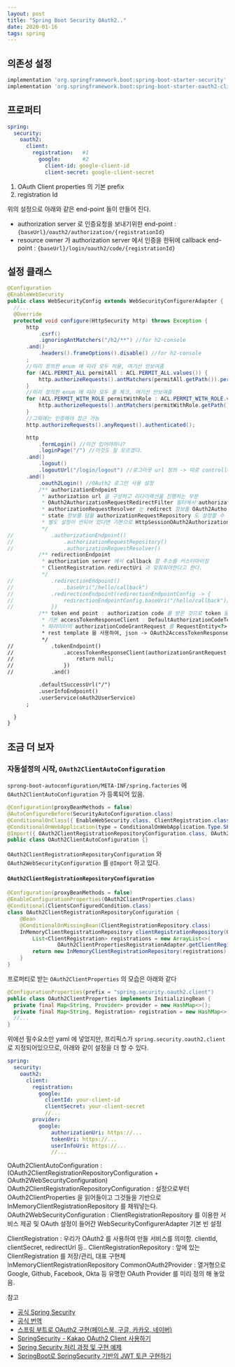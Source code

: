 ```yaml
---
layout: post
title: "Spring Boot Security OAuth2.."
date: 2020-01-16
tags: spring
---
```


## 의존성 설정

``` groovy
implementation 'org.springframework.boot:spring-boot-starter-security'
implementation 'org.springframework.boot:spring-boot-starter-oauth2-client'
```
## 프로퍼티

``` yaml
spring:
  security:
    oauth2:
      client:
        registration:   #1
          google:       #2
            client-id: google-client-id
            client-secret: google-client-secret
```
1. OAuth Client properties 의 기본 prefix
2. registration Id

위의 설정으로 아래와 같은 end-point 들이 만들어 진다.
* authorization server 로 인증요청을 보내기위한 end-point : `{baseUrl}/oauth2/authorization/{registrationId}`
* resource owner 가 authorization server 에서 인증을 한뒤에 callback end-point : `{baseUrl}/login/oauth2/code/{registrationId}`

## 설정 클래스

``` java
@Configuration
@EnableWebSecurity
public class WebSecurityConfig extends WebSecurityConfigurerAdapter {
  //...
  @Override
  protected void configure(HttpSecurity http) throws Exception {
      http
          .csrf()
          .ignoringAntMatchers("/h2/**") //for h2-console
      .and()
          .headers().frameOptions().disable() //for h2-console
      ;
      //미리 정의한 enum 에 따라 모두 허용, 여기선 안보여줌
      for (ACL.PERMIT_ALL permitAll : ACL.PERMIT_ALL.values()) {
          http.authorizeRequests().antMatchers(permitAll.getPath()).permitAll();
      }
      //미리 정의한 enum 에 따라 모두 롤 체크, 여기선 안보여줌
      for (ACL.PERMIT_WITH_ROLE permitWithRole : ACL.PERMIT_WITH_ROLE.values()) {
          http.authorizeRequests().antMatchers(permitWithRole.getPath()).hasRole(permitWithRole.getRole().getRoleForCheck());
      }
      //그외에는 인증해야 접근 가능
      http.authorizeRequests().anyRequest().authenticated();

      http
          .formLogin() //이건 있어야하나?
          .loginPage("/") //이것도 잘 모르겠다.
      .and()
          .logout()
          .logoutUrl("/login/logout") //로그아웃 url 정의 -> 따로 controller 에서 처리한다. SecurityContext.clear(), session.invalidate()
      .and()
          .oauth2Login() //OAuth2 로그인 사용 설정
          /** authorizationEndpoint
           * authorization url 을 구성하고 리다이렉션을 진행하는 부분
           * OAuth2AuthorizationRequestRedirectFilter 필터에서 authorizationRequestResolver(DefaultOAuth2AuthorizationRequestResolver) 를 사용하여 redirect
           * authorizationRequestResolver 는 redirect 정보를 OAuth2AuthorizationRequest 에 구성하여 return
           * state 정보를 담을 authorizationRequestRepository 도 설정할 수 있는데,
           * 별도 설정이 안되어 있다면 기본으로 HttpSessionOAuth2AuthorizationRequestRepository 가 설정이 됨
           */
//            .authorizationEndpoint()
//                .authorizationRequestRepository()
//                .authorizationRequestResolver()
          /** redirectionEndpoint
           * authorization server 에서 callback 할 주소를 커스터마이징
           * ClientRegistration.redirectUri 과 맞춰줘야한다고 한다.
           */
//            .redirectionEndpoint()
//                .baseUri("/hello/callback")
//            .redirectionEndpoint(redirectionEndpointConfig -> {
//                redirectionEndpointConfig.baseUri("/hello/callback");
//            })
          /** token end point : authorization code 를 받은 것으로 token 을 교환
           * 기본 accessTokenResponseClient : DefaultAuthorizationCodeTokenResponseClient
           * 파라미터의 authorizationCodeGrantRequest 를 RequestEntity<?> request 로 변환시켜주는 Convert : OAuth2AuthorizationCodeGrantRequestEntityConverter
           * rest template 을 사용하여, json -> OAuth2AccessTokenResponse 변환한다.
           */
//            .tokenEndpoint()
//                .accessTokenResponseClient(authorizationGrantRequest -> {
//                    return null;
//                })
//            .and()

          .defaultSuccessUrl("/")
          .userInfoEndpoint()
          .userService(oAuth2UserService)
      ;

  }
}
```

## 조금 더 보자
### 자동설정의 시작, `OAuth2ClientAutoConfiguration`

`sprong-boot-autoconfiguration/META-INF/spring.factories` 에 `OAuth2ClientAutoConfiguration` 가 등록되어 있음.

``` java
@Configuration(proxyBeanMethods = false)
@AutoConfigureBefore(SecurityAutoConfiguration.class)
@ConditionalOnClass({ EnableWebSecurity.class, ClientRegistration.class })
@ConditionalOnWebApplication(type = ConditionalOnWebApplication.Type.SERVLET)
@Import({ OAuth2ClientRegistrationRepositoryConfiguration.class, OAuth2WebSecurityConfiguration.class })
public class OAuth2ClientAutoConfiguration {}
```

`OAuth2ClientRegistrationRepositoryConfiguration` 와 `OAuth2WebSecurityConfiguration` 를 `@Import` 하고 있다.

#### `OAuth2ClientRegistrationRepositoryConfiguration`

``` java
@Configuration(proxyBeanMethods = false)
@EnableConfigurationProperties(OAuth2ClientProperties.class)
@Conditional(ClientsConfiguredCondition.class)
class OAuth2ClientRegistrationRepositoryConfiguration {
	@Bean
	@ConditionalOnMissingBean(ClientRegistrationRepository.class)
	InMemoryClientRegistrationRepository clientRegistrationRepository(OAuth2ClientProperties properties) {
		List<ClientRegistration> registrations = new ArrayList<>(
				OAuth2ClientPropertiesRegistrationAdapter.getClientRegistrations(properties).values());
		return new InMemoryClientRegistrationRepository(registrations);
	}
}
```

프로퍼티로 받는 `OAuth2ClientProperties` 의 모습은 아래와 같다

``` java
@ConfigurationProperties(prefix = "spring.security.oauth2.client")
public class OAuth2ClientProperties implements InitializingBean {
  private final Map<String, Provider> provider = new HashMap<>();
  private final Map<String, Registration> registration = new HashMap<>();
  //...
}
```

위에선 필수요소만 yaml 에 넣었지만, 프리픽스가 `spring.security.oauth2.client` 로 지정되어있으므로, 아래와 같이 설정을 더 할 수 있다.

``` yaml
spring:
  security:
    oauth2:
      client:
        registration:
          google:
            clientId: your-client-id
            clientSecret: your-client-secret
            //...
        provider:
          google:
              authorizationUri: https://...
              tokenUri: https://...
              userInfoUri: https://...
              //...
```


OAuth2ClientAutoConfiguration : (OAuth2ClientRegistrationRepositoryConfiguration + OAuth2WebSecurityConfiguration)
OAuth2ClientRegistrationRepositoryConfiguration : 설정으로부터 OAuth2ClientProperties 을 읽어들이고 그것들을 기반으로 InMemoryClientRegistrationRepository 를 채워넣는다.
OAuth2WebSecurityConfiguration : ClientRegistrationRepository 를 이용한 서비스 제공 및 OAuth 설정이 들어간 WebSecurityConfigurerAdapter 기본 빈 설정

ClientRegistration : 우리가 OAuth2 를 사용하여 만들 서비스를 의미함. clientId, clientSecret, redirectUrl 등..
ClientRegistrationRepository : 앞에 있는 ClientRegistration 를 저장/관리, 대표 구현체 InMemoryClientRegistrationRepository
CommonOAuth2Provider : 열거형으로 Google, Github, Facebook, Okta 등 유명한 OAuth Provider 를 미리 정의 해 놓았음.




참고
- [공식 Spring Security](https://docs.spring.io/spring-security/site/docs/5.3.0.M1/reference/htmlsingle/#oauth2login)
- [공식 번역](https://godekdls.github.io/Spring%20Security/oauth2/#redirection-endpoint)
- [스프링 부트로 OAuth2 구현(페이스북, 구글, 카카오, 네이버)](https://engkimbs.tistory.com/849)
- [SpringSecurity - Kakao OAuth2 Client 사용하기 ](https://galid1.tistory.com/582)
- [Spring Security 처리 과정 및 구현 예제](https://mangkyu.tistory.com/77)
- [SpringBoot로 SpringSecurity 기반의 JWT 토큰 구현하기](https://mangkyu.tistory.com/57)
